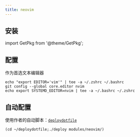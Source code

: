 ```yaml
---
title: neovim
---
```


## 安装

import GetPkg from '@theme/GetPkg';

<GetPkg name="neovim" dnf apt scoop pacman />

## 配置

作为首选文本编辑器

```shell
echo "export EDITOR='vim'" | tee -a ~/.zshrc ~/.bashrc
git config --global core.editor nvim
echo export SYSTEMD_EDITOR=nvim | tee -a ~/.bashrc ~/.zshrc
```

## 自动配置

使用作者的自动脚本：[`deploydotfile`](/docs/devenv/deploydotfile)

    (cd ~/deploydotfile;./deploy modules/neovim/)

